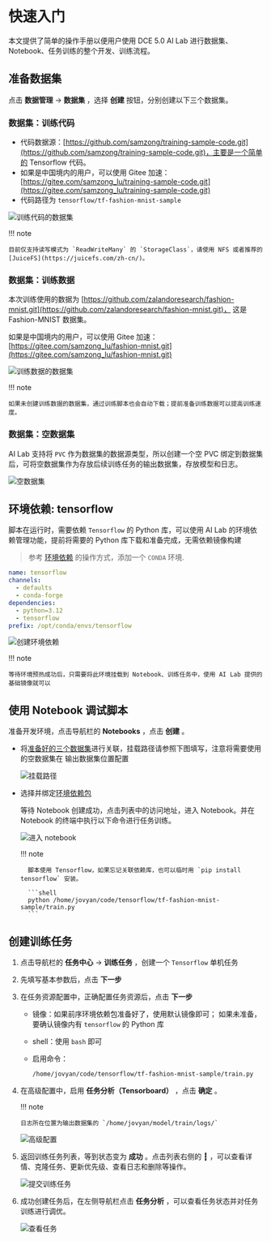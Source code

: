# 快速入门

本文提供了简单的操作手册以便用户使用 DCE 5.0 AI Lab 进行数据集、Notebook、任务训练的整个开发、训练流程。

## 准备数据集

点击 **数据管理** -> **数据集** ，选择 **创建** 按钮，分别创建以下三个数据集。

### 数据集：训练代码

- 代码数据源：[https://github.com/samzong/training-sample-code.git](https://github.com/samzong/training-sample-code.git)，主要是一个简单的 Tensorflow 代码。
- 如果是中国境内的用户，可以使用 Gitee 加速：[https://gitee.com/samzong_lu/training-sample-code.git](https://gitee.com/samzong_lu/training-sample-code.git)
- 代码路径为 `tensorflow/tf-fashion-mnist-sample`

![训练代码的数据集](../images/baize-01.png)

!!! note

    目前仅支持读写模式为 `ReadWriteMany` 的 `StorageClass`，请使用 NFS 或者推荐的 [JuiceFS](https://juicefs.com/zh-cn/)。

### 数据集：训练数据

本次训练使用的数据为 [https://github.com/zalandoresearch/fashion-mnist.git](https://github.com/zalandoresearch/fashion-mnist.git)，
这是 Fashion-MNIST 数据集。

如果是中国境内的用户，可以使用 Gitee 加速：[https://gitee.com/samzong_lu/fashion-mnist.git](https://gitee.com/samzong_lu/fashion-mnist.git)

![训练数据的数据集](../images/baize-02.png)

!!! note

    如果未创建训练数据的数据集，通过训练脚本也会自动下载；提前准备训练数据可以提高训练速度。

### 数据集：空数据集

AI Lab 支持将 `PVC` 作为数据集的数据源类型，所以创建一个空 PVC 绑定到数据集后，可将空数据集作为存放后续训练任务的输出数据集，存放模型和日志。

![空数据集](../images/baize-03.png)

## 环境依赖: tensorflow

脚本在运行时，需要依赖 `Tensorflow` 的 Python 库，可以使用 AI Lab 的环境依赖管理功能，提前将需要的 Python 库下载和准备完成，无需依赖镜像构建

> 参考 [环境依赖](../developer/dataset/environments.md) 的操作方式，添加一个 `CONDA` 环境.

```yaml
name: tensorflow
channels:
  - defaults
  - conda-forge
dependencies:
  - python=3.12
  - tensorflow
prefix: /opt/conda/envs/tensorflow
```

![创建环境依赖](../images/baize-08.png)

!!! note

    等待环境预热成功后，只需要将此环境挂载到 Notebook、训练任务中，使用 AI Lab 提供的基础镜像就可以

## 使用 Notebook 调试脚本

准备开发环境，点击导航栏的 **Notebooks** ，点击 **创建** 。

- 将[准备好的三个数据集](#_2)进行关联，挂载路径请参照下图填写，注意将需要使用的空数据集在 输出数据集位置配置

    ![挂载路径](../images/baize-06.png)

- 选择并绑定[环境依赖包](#tensorflow)

    等待 Notebook 创建成功，点击列表中的访问地址，进入 Notebook。并在 Notebook 的终端中执行以下命令进行任务训练。

    ![进入 notebook](../images/baize-05.png)

    !!! note

        脚本使用 Tensorflow，如果忘记关联依赖库，也可以临时用 `pip install tensorflow` 安装。

        ```shell
        python /home/jovyan/code/tensorflow/tf-fashion-mnist-sample/train.py
        ```

## 创建训练任务

1.  点击导航栏的 **任务中心** -> **训练任务** ，创建一个 `Tensorflow` 单机任务
1.  先填写基本参数后，点击 **下一步**
1.  在任务资源配置中，正确配置任务资源后，点击 **下一步**

    - 镜像：如果前序环境依赖包准备好了，使用默认镜像即可； 如果未准备，要确认镜像内有 `tensorflow` 的 Python 库
    - shell：使用 `bash` 即可
    - 启用命令：
    
        ```bash
        /home/jovyan/code/tensorflow/tf-fashion-mnist-sample/train.py
        ```

1.  在高级配置中，启用 **任务分析（Tensorboard）** ，点击 **确定** 。

    !!! note

        日志所在位置为输出数据集的 `/home/jovyan/model/train/logs/`

    ![高级配置](../images/enable-analy.png)

1.  返回训练任务列表，等到状态变为 **成功** 。点击列表右侧的 **┇** ，可以查看详情、克隆任务、更新优先级、查看日志和删除等操作。

    ![提交训练任务](../images/othera.png)

1.  成功创建任务后，在左侧导航栏点击 **任务分析** ，可以查看任务状态并对任务训练进行调优。

    ![查看任务](../images/baize-07.png)
